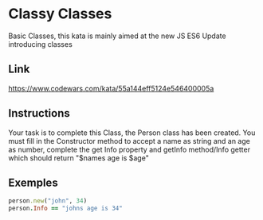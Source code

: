 # Classy Classes

Basic Classes, this kata is mainly aimed at the new JS ES6 Update introducing classes

## Link

https://www.codewars.com/kata/55a144eff5124e546400005a

## Instructions

Your task is to complete this Class, the Person class has been created. You must fill in the Constructor method to accept a name as string and an age as number, complete the get Info property and getInfo method/Info getter which should return "$names age is $age"


## Exemples

```ruby
person.new("john", 34)
person.Info == "johns age is 34"
```
